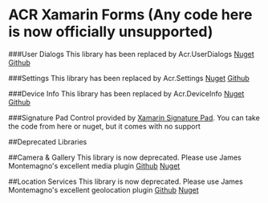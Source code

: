ACR Xamarin Forms (Any code here is now officially unsupported)
=================

###User Dialogs
This library has been replaced by Acr.UserDialogs
[Nuget](https://www.nuget.org/packages/Acr.UserDialogs/)
[Github](https://github.com/aritchie/userdialogs)


###Settings
This library has been replaced by Acr.Settings
[Nuget](https://www.nuget.org/packages/Acr.Settings/)
[Github](https://github.com/aritchie/settings)


###Device Info
This library has been replaced by Acr.DeviceInfo
[Nuget](https://www.nuget.org/packages/Acr.DeviceInfo/)
[Github](https://github.com/aritchie/deviceinfo)


###Signature Pad
Control provided by [Xamarin Signature Pad](https://github.com/xamarin/SignaturePad).  You can take the code from here or nuget, but it comes with no support


##Deprecated Libraries

##Camera & Gallery
This library is now deprecated.  Please use James Montemagno's excellent media plugin 
[Github](https://github.com/jamesmontemagno/Xamarin.Plugins/tree/master/Media)
[Nuget](https://www.nuget.org/packages/Xam.Plugin.Media/)


##Location Services
This library is now deprecated.  Please use James Montemagno's excellent geolocation plugin 
[Github](https://github.com/jamesmontemagno/Xamarin.Plugins/tree/master/Geolocation)
[Nuget](https://www.nuget.org/packages/Xam.Plugin.Geolocation/)
